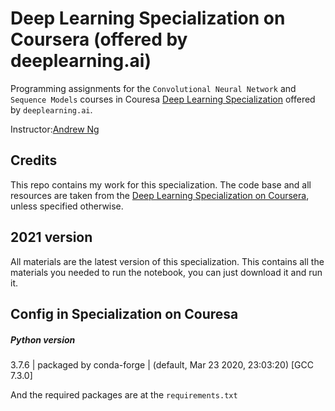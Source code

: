 # Deep Learning Specialization on Coursera (offered by deeplearning.ai)

Programming assignments for the `Convolutional Neural Network` and `Sequence Models` courses in Couresa [Deep Learning Specialization](https://www.coursera.org/specializations/deep-learning) offered by `deeplearning.ai`.

Instructor:[Andrew Ng](http://www.andrewng.org/) 

## Credits

This repo contains my work for this specialization. The code base and all resources are taken from the [Deep Learning Specialization on Coursera](https://www.coursera.org/specializations/deep-learning), unless specified otherwise.

## 2021 version

All materials are the latest version of this specialization. This contains all the materials you needed to run the notebook, you can just download it and run it.

## Config in Specialization on Couresa

##### Python version

3.7.6 | packaged by conda-forge | (default, Mar 23 2020, 23:03:20) 
[GCC 7.3.0]

And the required packages are at the `requirements.txt`
